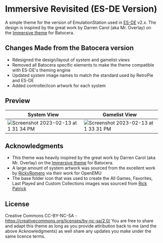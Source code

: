 # Immersive Revisited (ES-DE Version)
A simple theme for the version of EmulationStation used in [ES-DE](https://es-de.org/) v2.x.  The design is inspired by the great work by Darren Carol (aka Mr. Overlay) on the [Immersive theme](https://github.com/DarrenCarol/Immersive) for Batocera.

## Changes Made from the Batocera version
* Rdesigned the design/layout of system and gamelist views 
* Removed all Batocera specific elements to make the theme compatible with ES-DE's theming engine
* Updated system image names to match the standard used by RetroPie and ES-DE
* Added controller/icon artwork for each system

## **Preview**
| System View | Gamelist View |
|----|----|
| ![Screenshot 2023-02-13 at 1 31 34 PM](https://user-images.githubusercontent.com/1454947/218550018-8353ceb1-72a6-46a2-8237-591046749459.png) | ![Screenshot 2023-02-13 at 1 33 31 PM](https://user-images.githubusercontent.com/1454947/218550102-bb0434e1-803d-4e42-b87f-ef99440e63dc.png) |

## **Acknowledgments**
* This theme was heavily inspired by the great work by Darren Carol (aka Mr. Overlay) on the [Immersive theme](https://github.com/DarrenCarol/Immersive) for Batocera. 
* A large amount of system artwork was sourced from the excellent work by [RickyRomero](https://dribbble.com/RickyRomero) via their work for OpenEMU
* The base folder icon that was used to create the All Games, Favorites, Last Played and Custom Collections images was sourced from [Rick Patrick](https://www.softicons.com/designers/rick-patrick)

## **License**
Creative Commons CC-BY-NC-SA - https://creativecommons.org/licenses/by-nc-sa/2.0/
You are free to share and adapt this theme as long as you provide attribution back to me (and the above Acknowledgments) as well share any updates you make under the same licence terms.
